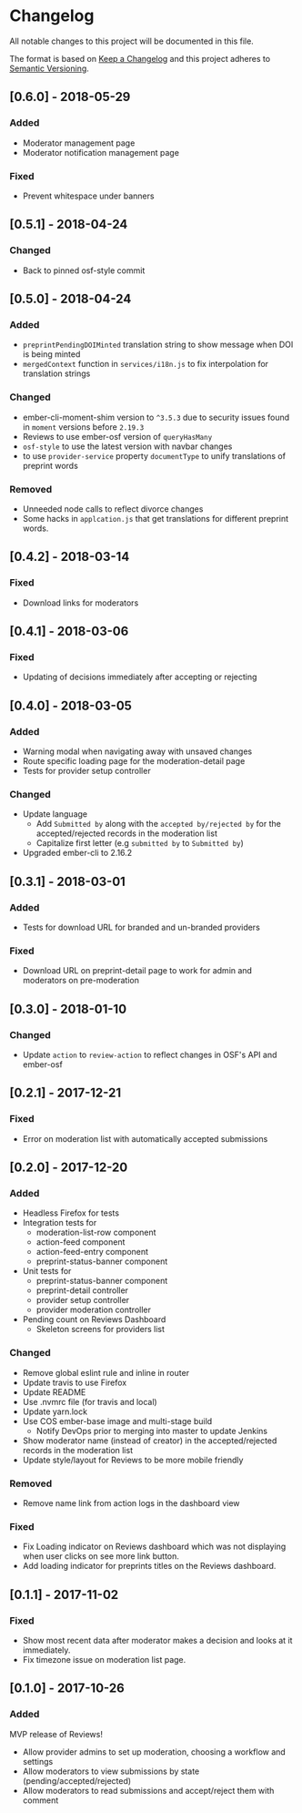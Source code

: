 # Changelog
All notable changes to this project will be documented in this file.

The format is based on [Keep a Changelog](http://keepachangelog.com/en/1.0.0/)
and this project adheres to [Semantic Versioning](http://semver.org/spec/v2.0.0.html).

## [0.6.0] - 2018-05-29
### Added
- Moderator management page
- Moderator notification management page

### Fixed
- Prevent whitespace under banners

## [0.5.1] - 2018-04-24
### Changed
- Back to pinned osf-style commit

## [0.5.0] - 2018-04-24
### Added
- `preprintPendingDOIMinted` translation string to show message when DOI is being minted
- `mergedContext` function in `services/i18n.js` to fix interpolation for translation strings

### Changed
- ember-cli-moment-shim version to `^3.5.3` due to security issues found in `moment` versions before `2.19.3`
- Reviews to use ember-osf version of `queryHasMany`
- `osf-style` to use the latest version with navbar changes
- to use `provider-service` property `documentType` to unify translations of preprint words

### Removed
- Unneeded node calls to reflect divorce changes
- Some hacks in `applcation.js` that get translations for different preprint words.

## [0.4.2] - 2018-03-14
### Fixed
- Download links for moderators

## [0.4.1] - 2018-03-06
### Fixed
- Updating of decisions immediately after accepting or rejecting

## [0.4.0] - 2018-03-05
### Added
- Warning modal when navigating away with unsaved changes
- Route specific loading page for the moderation-detail page
- Tests for provider setup controller

### Changed
- Update language 
  - Add `Submitted by` along with the `accepted by/rejected by` for the accepted/rejected records in the moderation list
  - Capitalize first letter (e.g `submitted by` to `Submitted by`) 
- Upgraded ember-cli to 2.16.2

## [0.3.1] - 2018-03-01
### Added
- Tests for download URL for branded and un-branded providers

### Fixed
- Download URL on preprint-detail page to work for admin and moderators on pre-moderation

## [0.3.0] - 2018-01-10
### Changed
- Update `action` to `review-action` to reflect changes in OSF's API and ember-osf

## [0.2.1] - 2017-12-21
### Fixed
- Error on moderation list with automatically accepted submissions

## [0.2.0] - 2017-12-20
### Added
- Headless Firefox for tests
- Integration tests for
  - moderation-list-row component
  - action-feed component
  - action-feed-entry component
  - preprint-status-banner component
- Unit tests for
  - preprint-status-banner component
  - preprint-detail controller
  - provider setup controller
  - provider moderation controller
- Pending count on Reviews Dashboard
  - Skeleton screens for providers list

### Changed
- Remove global eslint rule and inline in router
- Update travis to use Firefox
- Update README
- Use .nvmrc file (for travis and local)
- Update yarn.lock
- Use COS ember-base image and multi-stage build
  - Notify DevOps prior to merging into master to update Jenkins
- Show moderator name (instead of creator) in the accepted/rejected records in the moderation list
- Update style/layout for Reviews to be more mobile friendly 

### Removed
- Remove name link from action logs in the dashboard view

### Fixed
- Fix Loading indicator on Reviews dashboard which was not displaying when user clicks on see more link button.
- Add loading indicator for preprints titles on the Reviews dashboard.

## [0.1.1] - 2017-11-02
### Fixed
* Show most recent data after moderator makes a decision and looks at it immediately.
* Fix timezone issue on moderation list page.

## [0.1.0] - 2017-10-26
### Added
MVP release of Reviews!

* Allow provider admins to set up moderation, choosing a workflow and settings
* Allow moderators to view submissions by state (pending/accepted/rejected)
* Allow moderators to read submissions and accept/reject them with comment
